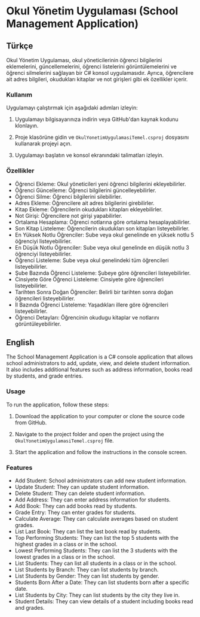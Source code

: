 # Okul Yönetim Uygulaması (School Management Application)

## Türkçe

Okul Yönetim Uygulaması, okul yöneticilerinin öğrenci bilgilerini eklemelerini, güncellemelerini, öğrenci listelerini görüntülemelerini ve öğrenci silmelerini sağlayan bir C# konsol uygulamasıdır. Ayrıca, öğrencilere ait adres bilgileri, okudukları kitaplar ve not girişleri gibi ek özellikler içerir.

### Kullanım

Uygulamayı çalıştırmak için aşağıdaki adımları izleyin:

1. Uygulamayı bilgisayarınıza indirin veya GitHub'dan kaynak kodunu klonlayın.

2. Proje klasörüne gidin ve `OkulYonetimUygulamasiTemel.csproj` dosyasını kullanarak projeyi açın.

3. Uygulamayı başlatın ve konsol ekranındaki talimatları izleyin.

### Özellikler

- Öğrenci Ekleme: Okul yöneticileri yeni öğrenci bilgilerini ekleyebilirler.
- Öğrenci Güncelleme: Öğrenci bilgilerini güncelleyebilirler.
- Öğrenci Silme: Öğrenci bilgilerini silebilirler.
- Adres Ekleme: Öğrencilere ait adres bilgilerini girebilirler.
- Kitap Ekleme: Öğrencilerin okudukları kitapları ekleyebilirler.
- Not Girişi: Öğrencilere not girişi yapabilirler.
- Ortalama Hesaplama: Öğrenci notlarına göre ortalama hesaplayabilirler.
- Son Kitap Listeleme: Öğrencilerin okudukları son kitapları listeyebilirler.
- En Yüksek Notlu Öğrenciler: Sube veya okul genelinde en yüksek notlu 5 öğrenciyi listeyebilirler.
- En Düşük Notlu Öğrenciler: Sube veya okul genelinde en düşük notlu 3 öğrenciyi listeyebilirler.
- Öğrenci Listeleme: Sube veya okul genelindeki tüm öğrencileri listeyebilirler.
- Şube Bazında Öğrenci Listeleme: Şubeye göre öğrencileri listeyebilirler.
- Cinsiyete Göre Öğrenci Listeleme: Cinsiyete göre öğrencileri listeyebilirler.
- Tarihten Sonra Doğan Öğrenciler: Belirli bir tarihten sonra doğan öğrencileri listeyebilirler.
- İl Bazında Öğrenci Listeleme: Yaşadıkları illere göre öğrencileri listeyebilirler.
- Öğrenci Detayları: Öğrencinin okudugu kitaplar ve notlarını görüntüleyebilirler.

## English

The School Management Application is a C# console application that allows school administrators to add, update, view, and delete student information. It also includes additional features such as address information, books read by students, and grade entries.

### Usage

To run the application, follow these steps:

1. Download the application to your computer or clone the source code from GitHub.

2. Navigate to the project folder and open the project using the `OkulYonetimUygulamasiTemel.csproj` file.

3. Start the application and follow the instructions in the console screen.

### Features

- Add Student: School administrators can add new student information.
- Update Student: They can update student information.
- Delete Student: They can delete student information.
- Add Address: They can enter address information for students.
- Add Book: They can add books read by students.
- Grade Entry: They can enter grades for students.
- Calculate Average: They can calculate averages based on student grades.
- List Last Book: They can list the last book read by students.
- Top Performing Students: They can list the top 5 students with the highest grades in a class or in the school.
- Lowest Performing Students: They can list the 3 students with the lowest grades in a class or in the school.
- List Students: They can list all students in a class or in the school.
- List Students by Branch: They can list students by branch.
- List Students by Gender: They can list students by gender.
- Students Born After a Date: They can list students born after a specific date.
- List Students by City: They can list students by the city they live in.
- Student Details: They can view details of a student including books read and grades.
